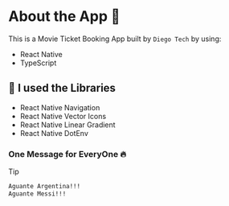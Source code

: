 # About the App 📱

This is a Movie Ticket Booking App built by `Diego Tech` by using:

- React Native
- TypeScript

## 🚀 I used the Libraries

- React Native Navigation
- React Native Vector Icons
- React Native Linear Gradient
- React Native DotEnv

### One Message for EveryOne 🔥

> [!TIP]
> ```bash
> Aguante Argentina!!!
> Aguante Messi!!!
> ```